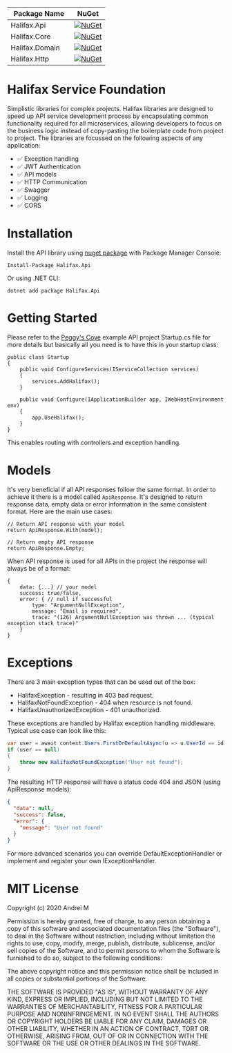 | Package Name | NuGet |
|-|-|
| Halifax.Api &nbsp;&nbsp;&nbsp; | [![NuGet](https://img.shields.io/nuget/v/Halifax.Api.svg)](https://www.nuget.org/packages/Halifax.Api/)  |
| Halifax.Core &nbsp;&nbsp;&nbsp; | [![NuGet](https://img.shields.io/nuget/v/Halifax.Core.svg)](https://www.nuget.org/packages/Halifax.Core/) |
| Halifax.Domain &nbsp;&nbsp;&nbsp; | [![NuGet](https://img.shields.io/nuget/v/Halifax.Domain.svg)](https://www.nuget.org/packages/Halifax.Domain/) |
| Halifax.Http &nbsp;&nbsp;&nbsp; | [![NuGet](https://img.shields.io/nuget/v/Halifax.Http.svg)](https://www.nuget.org/packages/Halifax.Http/) |

# Halifax Service Foundation
Simplistic libraries for complex projects. Halifax libraries are designed to speed up API service development process by encapsulating common functionality required for all microservices, allowing developers to focus on the business logic instead of copy-pasting the boilerplate code from project to project. The libraries are focussed on the following aspects of any application:
- ✅ Exception handling
- ✅ JWT Authentication
- ✅ API models
- ✅ HTTP Communication
- ✅ Swagger
- ✅ Logging
- ✅ CORS

# Installation
Install the API library using [nuget package](https://www.nuget.org/packages/Halifax.Api) with Package Manager Console:

```
Install-Package Halifax.Api
```

Or using .NET CLI:

```
dotnet add package Halifax.Api
```

# Getting Started

Please refer to the [Peggy's Cove](https://github.com/andrei-m-code/halifax/blob/main/PeggysCove.Api/Startup.cs) example API project Startup.cs file for more details but basically all you need is to have this in your startup class:

    public class Startup
    {
        public void ConfigureServices(IServiceCollection services)
        {
            services.AddHalifax();
        }

        public void Configure(IApplicationBuilder app, IWebHostEnvironment env)
        {
            app.UseHalifax();
        }
    }

This enables routing with controllers and exception handling.

# Models

It's very beneficial if all API responses follow the same format. In order to achieve it there is a model called `ApiResponse`. It's designed to return response data, empty data or error information in the same consistent format. Here are the main use cases:

    // Return API response with your model
    return ApiResponse.With(model);
    
    // Return empty API response
    return ApiResponse.Empty;

When API response is used for all APIs in the project the response will always be of a format:

    {
        data: {...} // your model
        success: true/false,
        error: { // null if successful
            type: "ArgumentNullException",
            message: "Email is required",
            trace: "(126) ArgumentNullException was thrown ... (typical exception stack trace)"
        }
    }

# Exceptions

There are 3 main exception types that can be used out of the box:
- HalifaxException - resulting in 403 bad request. 
- HalifaxNotFoundException - 404 when resource is not found.
- HalifaxUnauthorizedException - 401 unauthorized.

These exceptions are handled by Halifax exception handling middleware. Typical use case can look like this:

```csharp
var user = await context.Users.FirstOrDefaultAsync(u => u.UserId == id);
if (user == null)
{
    throw new HalifaxNotFoundException("User not found");
}
```
The resulting HTTP response will have a status code 404 and JSON (using ApiResponse models):

```json
{
  "data": null,
  "success": false,
  "error": {
    "message": "User not found"
  }
}
```

For more advanced scenarios you can override DefaultExceptionHandler or implement and register your own IExceptionHandler.

# MIT License

Copyright (c) 2020 Andrei M

Permission is hereby granted, free of charge, to any person obtaining a copy of this software and associated documentation files (the "Software"), to deal in the Software without restriction, including without limitation the rights to use, copy, modify, merge, publish, distribute, sublicense, and/or sell copies of the Software, and to permit persons to whom the Software is furnished to do so, subject to the following conditions:

The above copyright notice and this permission notice shall be included in all copies or substantial portions of the Software.

THE SOFTWARE IS PROVIDED "AS IS", WITHOUT WARRANTY OF ANY KIND, EXPRESS OR IMPLIED, INCLUDING BUT NOT LIMITED TO THE WARRANTIES OF MERCHANTABILITY, FITNESS FOR A PARTICULAR PURPOSE AND NONINFRINGEMENT. IN NO EVENT SHALL THE AUTHORS OR COPYRIGHT HOLDERS BE LIABLE FOR ANY CLAIM, DAMAGES OR OTHER LIABILITY, WHETHER IN AN ACTION OF CONTRACT, TORT OR OTHERWISE, ARISING FROM, OUT OF OR IN CONNECTION WITH THE SOFTWARE OR THE USE OR OTHER DEALINGS IN THE SOFTWARE.

